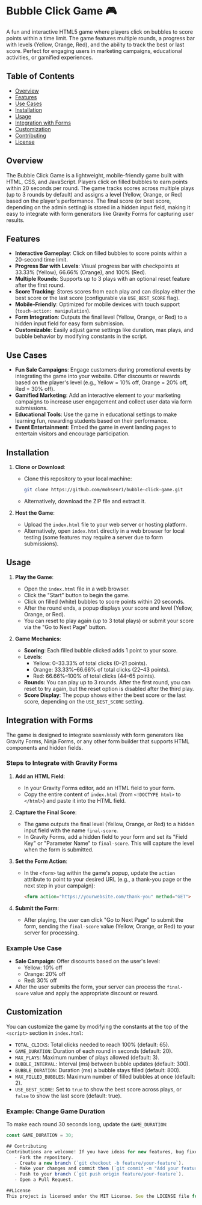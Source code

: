 # Bubble Click Game 🎮

A fun and interactive HTML5 game where players click on bubbles to score points within a time limit. The game features multiple rounds, a progress bar with levels (Yellow, Orange, Red), and the ability to track the best or last score. Perfect for engaging users in marketing campaigns, educational activities, or gamified experiences.

## Table of Contents
- [Overview](#overview)
- [Features](#features)
- [Use Cases](#use-cases)
- [Installation](#installation)
- [Usage](#usage)
- [Integration with Forms](#integration-with-forms)
- [Customization](#customization)
- [Contributing](#contributing)
- [License](#license)

## Overview
The Bubble Click Game is a lightweight, mobile-friendly game built with HTML, CSS, and JavaScript. Players click on filled bubbles to earn points within 20 seconds per round. The game tracks scores across multiple plays (up to 3 rounds by default) and assigns a level (Yellow, Orange, or Red) based on the player's performance. The final score (or best score, depending on the admin setting) is stored in a hidden input field, making it easy to integrate with form generators like Gravity Forms for capturing user results.

## Features
- **Interactive Gameplay**: Click on filled bubbles to score points within a 20-second time limit.
- **Progress Bar with Levels**: Visual progress bar with checkpoints at 33.33% (Yellow), 66.66% (Orange), and 100% (Red).
- **Multiple Rounds**: Supports up to 3 plays with an optional reset feature after the first round.
- **Score Tracking**: Stores scores from each play and can display either the best score or the last score (configurable via `USE_BEST_SCORE` flag).
- **Mobile-Friendly**: Optimized for mobile devices with touch support (`touch-action: manipulation`).
- **Form Integration**: Outputs the final level (Yellow, Orange, or Red) to a hidden input field for easy form submission.
- **Customizable**: Easily adjust game settings like duration, max plays, and bubble behavior by modifying constants in the script.

## Use Cases
- **Fun Sale Campaigns**: Engage customers during promotional events by integrating the game into your website. Offer discounts or rewards based on the player's level (e.g., Yellow = 10% off, Orange = 20% off, Red = 30% off).
- **Gamified Marketing**: Add an interactive element to your marketing campaigns to increase user engagement and collect user data via form submissions.
- **Educational Tools**: Use the game in educational settings to make learning fun, rewarding students based on their performance.
- **Event Entertainment**: Embed the game in event landing pages to entertain visitors and encourage participation.

## Installation
1. **Clone or Download**:
   - Clone this repository to your local machine:
     ```bash
     git clone https://github.com/mohsenr1/bubble-click-game.git
     ```
   - Alternatively, download the ZIP file and extract it.

2. **Host the Game**:
   - Upload the `index.html` file to your web server or hosting platform.
   - Alternatively, open `index.html` directly in a web browser for local testing (some features may require a server due to form submissions).

## Usage
1. **Play the Game**:
   - Open the `index.html` file in a web browser.
   - Click the "Start" button to begin the game.
   - Click on filled (white) bubbles to score points within 20 seconds.
   - After the round ends, a popup displays your score and level (Yellow, Orange, or Red).
   - You can reset to play again (up to 3 total plays) or submit your score via the "Go to Next Page" button.

2. **Game Mechanics**:
   - **Scoring**: Each filled bubble clicked adds 1 point to your score.
   - **Levels**:
     - Yellow: 0–33.33% of total clicks (0–21 points).
     - Orange: 33.33%–66.66% of total clicks (22–43 points).
     - Red: 66.66%–100% of total clicks (44–65 points).
   - **Rounds**: You can play up to 3 rounds. After the first round, you can reset to try again, but the reset option is disabled after the third play.
   - **Score Display**: The popup shows either the best score or the last score, depending on the `USE_BEST_SCORE` setting.

## Integration with Forms
The game is designed to integrate seamlessly with form generators like Gravity Forms, Ninja Forms, or any other form builder that supports HTML components and hidden fields.

### Steps to Integrate with Gravity Forms
1. **Add an HTML Field**:
   - In your Gravity Forms editor, add an HTML field to your form.
   - Copy the entire content of `index.html` (from `<!DOCTYPE html>` to `</html>`) and paste it into the HTML field.

2. **Capture the Final Score**:
   - The game outputs the final level (Yellow, Orange, or Red) to a hidden input field with the name `final-score`.
   - In Gravity Forms, add a hidden field to your form and set its "Field Key" or "Parameter Name" to `final-score`. This will capture the level when the form is submitted.

3. **Set the Form Action**:
   - In the `<form>` tag within the game's popup, update the `action` attribute to point to your desired URL (e.g., a thank-you page or the next step in your campaign):
     ```html
     <form action="https://yourwebsite.com/thank-you" method="GET">
     ```

4. **Submit the Form**:
   - After playing, the user can click "Go to Next Page" to submit the form, sending the `final-score` value (Yellow, Orange, or Red) to your server for processing.

### Example Use Case
- **Sale Campaign**: Offer discounts based on the user's level:
  - Yellow: 10% off
  - Orange: 20% off
  - Red: 30% off
- After the user submits the form, your server can process the `final-score` value and apply the appropriate discount or reward.

## Customization
You can customize the game by modifying the constants at the top of the `<script>` section in `index.html`:

- `TOTAL_CLICKS`: Total clicks needed to reach 100% (default: 65).
- `GAME_DURATION`: Duration of each round in seconds (default: 20).
- `MAX_PLAYS`: Maximum number of plays allowed (default: 3).
- `BUBBLE_INTERVAL`: Interval (ms) between bubble updates (default: 300).
- `BUBBLE_DURATION`: Duration (ms) a bubble stays filled (default: 800).
- `MAX_FILLED_BUBBLES`: Maximum number of filled bubbles at once (default: 2).
- `USE_BEST_SCORE`: Set to `true` to show the best score across plays, or `false` to show the last score (default: true).

### Example: Change Game Duration
To make each round 30 seconds long, update the `GAME_DURATION`:
```javascript
const GAME_DURATION = 30;

## Contributing
Contributions are welcome! If you have ideas for new features, bug fixes, or improvements, feel free to:
   - Fork the repository.
   - Create a new branch (`git checkout -b feature/your-feature`).
   - Make your changes and commit them (`git commit -m "Add your feature"`).
   - Push to your branch (`git push origin feature/your-feature`).
   - Open a Pull Request.

##License
This project is licensed under the MIT License. See the LICENSE file for details.

